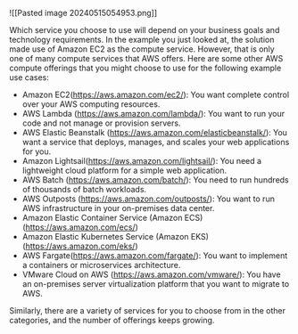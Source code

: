 ![[Pasted image 20240515054953.png]]

Which service you choose to use will depend on your business goals and technology requirements. In the example you just looked at, the solution made use of Amazon EC2 as the compute service. However, that is only one of many compute services that AWS offers. Here are some other AWS compute offerings that you might choose to use for the following example use cases:
- Amazon EC2(https://aws.amazon.com/ec2/): You want complete control over your AWS computing resources.
- AWS Lambda (https://aws.amazon.com/lambda/): You want to run your code and not manage or provision servers.
- AWS Elastic Beanstalk (https://aws.amazon.com/elasticbeanstalk/): You want a service that deploys, manages, and scales your web applications for you.
- Amazon Lightsail(https://aws.amazon.com/lightsail/): You need a lightweight cloud platform for a simple web application.
- AWS Batch (https://aws.amazon.com/batch/): You need to run hundreds of thousands of batch workloads.
- AWS Outposts (https://aws.amazon.com/outposts/): You want to run AWS infrastructure in your on-premises data center.
- Amazon Elastic Container Service (Amazon ECS) (https://aws.amazon.com/ecs/)
- Amazon Elastic Kubernetes Service (Amazon EKS) (https://aws.amazon.com/eks/)
- AWS Fargate(https://aws.amazon.com/fargate/): You want to implement a containers or microservices architecture.
- VMware Cloud on AWS (https://aws.amazon.com/vmware/): You have an on-premises server virtualization platform that you want to migrate to AWS.

Similarly, there are a variety of services for you to choose from in the other categories, and the number of offerings keeps growing.
